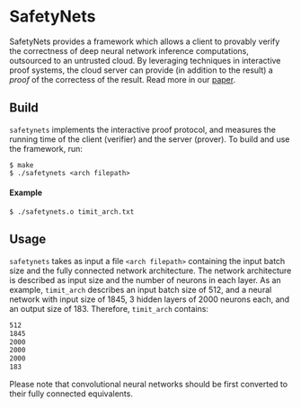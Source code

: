 # SafetyNets

SafetyNets provides a framework which allows a client to provably verify the correctness of deep neural network inference computations, outsourced to an untrusted cloud. By leveraging techniques in interactive proof systems, the cloud server can provide (in addition to the result) a *proof* of the correctess of the result. Read more in our [paper](http://papers.nips.cc/paper/7053-safetynets-verifiable-execution-of-deep-neural-networks-on-an-untrusted-cloud.pdf).


## Build
`safetynets` implements the interactive proof protocol, and measures the running time of the client (verifier) and the server (prover). To build and use the framework, run:
```shell
$ make
$ ./safetynets <arch filepath>
```
#### Example
```shell
$ ./safetynets.o timit_arch.txt
```

## Usage
`safetynets` takes as input a file `<arch filepath>` containing the input batch size and the fully connected network architecture. The network architecture is described as input size and the number of neurons in each layer. As an example, `timit_arch` describes an input batch size of 512, and a neural network with input size of 1845, 3 hidden layers of 2000 neurons each, and an output size of 183. Therefore, `timit_arch` contains: 
```txt
512
1845
2000
2000
2000
183
```
Please note that convolutional neural networks should be first converted to their fully connected equivalents.



